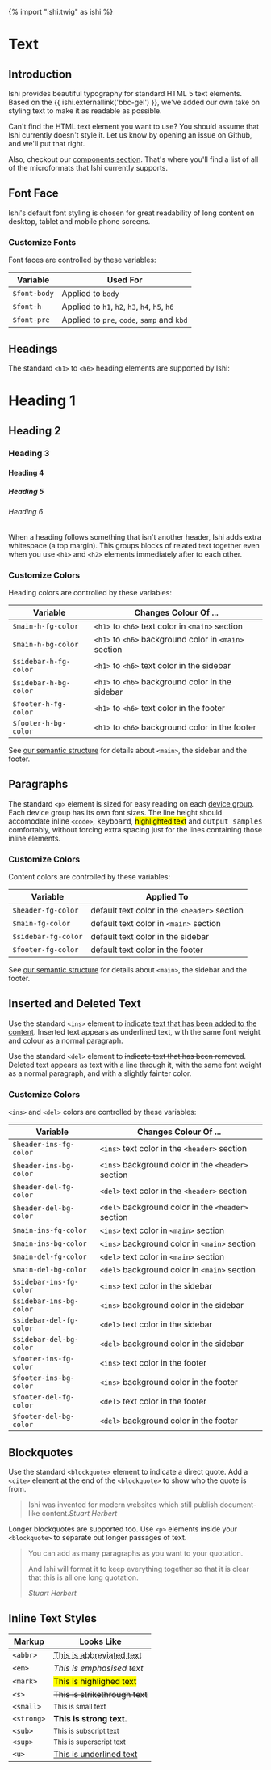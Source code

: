 {% import "ishi.twig" as ishi %}
# Text

## Introduction

Ishi provides beautiful typography for standard HTML 5 text elements. Based on the {{ ishi.externallink('bbc-gel') }}, we've added our own take on styling text to make it as readable as possible.

Can't find the HTML text element you want to use? You should assume that Ishi currently doesn't style it. Let us know by opening an issue on Github, and we'll put that right.

Also, checkout our [components section](../components/index.html). That's where you'll find a list of all of the microformats that Ishi currently supports.

## Font Face

Ishi's default font styling is chosen for great readability of long content on desktop, tablet and mobile phone screens.

### Customize Fonts

Font faces are controlled by these variables:

Variable     | Used For
-------------|----------
`$font-body` | Applied to `body`
`$font-h`    | Applied to `h1`, `h2`, `h3`, `h4`, `h5`, `h6`
`$font-pre`  | Applied to `pre`, `code`, `samp` and `kbd`

## Headings

The standard `<h1>` to `<h6>` heading elements are supported by Ishi:

<h1 class="notoc">Heading 1</h1>
<h2 class="notoc">Heading 2</h2>
<h3 class="notoc">Heading 3</h3>
<h4 class="notoc">Heading 4</h4>
<h5 class="notoc">Heading 5</h5>
<h6 class="notoc">Heading 6</h6>

When a heading follows something that isn't another header, Ishi adds extra whitespace (a top margin). This groups blocks of related text together even when you use `<h1>` and `<h2>` elements immediately after to each other.

### Customize Colors

Heading colors are controlled by these variables:

Variable | Changes Colour Of ...
---------|----------------------
`$main-h-fg-color` | `<h1>` to `<h6>` text color in `<main>` section
`$main-h-bg-color` | `<h1>` to `<h6>` background color in `<main>` section
`$sidebar-h-fg-color` | `<h1>` to `<h6>` text color in the sidebar
`$sidebar-h-bg-color` | `<h1>` to `<h6>` background color in the sidebar
`$footer-h-fg-color` | `<h1>` to `<h6>` text color in the footer
`$footer-h-bg-color` | `<h1>` to `<h6>` background color in the footer

See [our semantic structure](../structure/index.html) for details about `<main>`, the sidebar and the footer.

## Paragraphs

The standard `<p>` element is sized for easy reading on each [device group](../concepts/device-groups.html). Each device group has its own font sizes. The line height should accomodate inline `<code>`, <kbd>keyboard</kbd>, <mark>highlighted text</mark> and <samp>output samples</samp> comfortably, without forcing extra spacing just for the lines containing those inline elements.

### Customize Colors

Content colors are controlled by these variables:

Variable | Applied To
---------|----------------------
`$header-fg-color` | default text color in the `<header>` section
`$main-fg-color` | default text color in `<main>` section
`$sidebar-fg-color` | default text color in the sidebar
`$footer-fg-color` | default text color in the footer

See [our semantic structure](../structure/index.html) for details about `<main>`, the sidebar and the footer.

## Inserted and Deleted Text

Use the standard `<ins>` element to <ins>indicate text that has been added to the content</ins>. Inserted text appears as underlined text, with the same font weight and colour as a normal paragraph.

Use the standard `<del>` element to <del>indicate text that has been removed</del>. Deleted text appears as text with a line through it, with the same font weight as a normal paragraph, and with a slightly fainter color.

### Customize Colors

`<ins>` and `<del>` colors are controlled by these variables:

Variable | Changes Colour Of ...
---------|----------------------
`$header-ins-fg-color` | `<ins>` text color in the `<header>` section
`$header-ins-bg-color` | `<ins>` background color in the `<header>` section
`$header-del-fg-color` | `<del>` text color in the `<header>` section
`$header-del-bg-color` | `<del>` background color in the `<header>` section
`$main-ins-fg-color` | `<ins>` text color in `<main>` section
`$main-ins-bg-color` | `<ins>` background color in `<main>` section
`$main-del-fg-color` | `<del>` text color in `<main>` section
`$main-del-bg-color` | `<del>` background color in `<main>` section
`$sidebar-ins-fg-color` | `<ins>` text color in the sidebar
`$sidebar-ins-bg-color` | `<ins>` background color in the sidebar
`$sidebar-del-fg-color` | `<del>` text color in the sidebar
`$sidebar-del-bg-color` | `<del>` background color in the sidebar
`$footer-ins-fg-color` | `<ins>` text color in the footer
`$footer-ins-bg-color` | `<ins>` background color in the footer
`$footer-del-fg-color` | `<del>` text color in the footer
`$footer-del-bg-color` | `<del>` background color in the footer

## Blockquotes

Use the standard `<blockquote>` element to indicate a direct quote. Add a `<cite>` element at the end of the `<blockquote>` to show who the quote is from.

<blockquote>Ishi was invented for modern websites which still publish document-like content.<cite>Stuart Herbert</cite></blockquote>

Longer blockquotes are supported too. Use `<p>` elements inside your `<blockquote>` to separate out longer passages of text.

> You can add as many paragraphs as you want to your quotation.
>
> And Ishi will format it to keep everything together so that it is clear that this is all one long quotation.
>
> <cite>Stuart Herbert</cite>

## Inline Text Styles

Markup | Looks Like
-------|-----------
`<abbr>`   | <abbr title="abbreviation">This is abbreviated text</abbr>
`<em>`     | <em>This is emphasised text</em>
`<mark>`   | <mark>This is highlighed text</mark>
`<s>`      | <s>This is strikethrough text</s>
`<small>`  | <small>This is small text</small>
`<strong>` | <strong>This is strong text.</strong>
`<sub>`    | <sub>This is subscript text</sub>
`<sup>`    | <sup>This is superscript text</sup>
`<u>`      | <u>This is underlined text</u>
